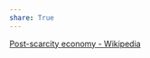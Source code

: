 ```yaml
---
share: True
---
```

[Post-scarcity economy - Wikipedia](https://en.wikipedia.org/wiki/Post-scarcity_economy)
